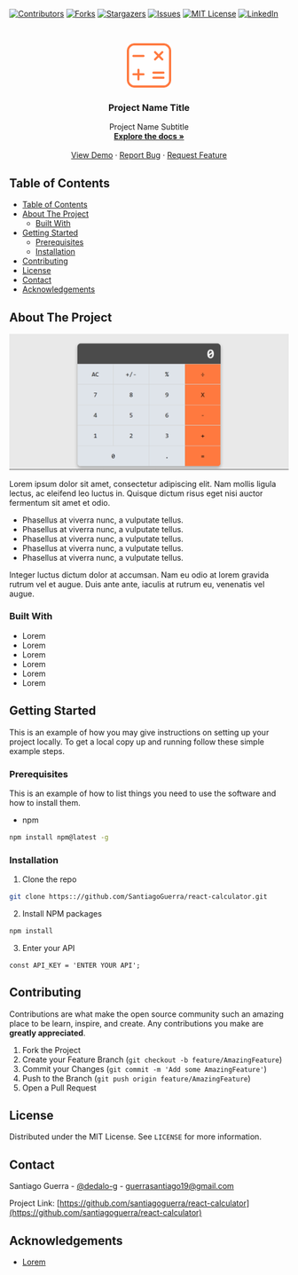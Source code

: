 <!--
*** Thanks for checking out this README Template. If you have a suggestion that would
*** make this better, please fork the repo and create a pull request or simply open
*** an issue with the tag "enhancement".
*** Thanks again! Now go create something AMAZING! :D
-->





<!-- PROJECT SHIELDS -->
<!--
*** I'm using markdown "reference style" links for readability.
*** Reference links are enclosed in brackets [ ] instead of parentheses ( ).
*** See the bottom of this document for the declaration of the reference variables
*** for contributors-url, forks-url, etc. This is an optional, concise syntax you may use.
*** https://www.markdownguide.org/basic-syntax/#reference-style-links
-->
[![Contributors][contributors-shield]][contributors-url]
[![Forks][forks-shield]][forks-url]
[![Stargazers][stars-shield]][stars-url]
[![Issues][issues-shield]][issues-url]
[![MIT License][license-shield]][license-url]
[![LinkedIn][linkedin-shield]][linkedin-url]



<!-- PROJECT LOGO -->
<br />
<p align="center">
  <a href="https://github.com/SantiagoGuerra/react-calculator">
    <img src="readme-assets/logo.png" alt="Logo" width="80" height="80">
  </a>

  <h3 align="center">Project Name Title</h3>

  <p align="center">
    Project Name Subtitle
    <br />
    <a href="https://github.com/SantiagoGuerra/react-calculator"><strong>Explore the docs »</strong></a>
    <br />
    <br />
    <a href="https://github.com/SantiagoGuerra/react-calculator">View Demo</a>
    ·
    <a href="https://github.com/SantiagoGuerra/react-calculator/issues">Report Bug</a>
    ·
    <a href="https://github.com/SantiagoGuerra/react-calculator/issues">Request Feature</a>
  </p>
</p>



<!-- TABLE OF CONTENTS -->
## Table of Contents

- [Table of Contents](#table-of-contents)
- [About The Project](#about-the-project)
  - [Built With](#built-with)
- [Getting Started](#getting-started)
  - [Prerequisites](#prerequisites)
  - [Installation](#installation)
- [Contributing](#contributing)
- [License](#license)
- [Contact](#contact)
- [Acknowledgements](#acknowledgements)



<!-- ABOUT THE PROJECT -->
## About The Project

[![Product Name Screen Shot][product-screenshot]](#)

Lorem ipsum dolor sit amet, consectetur adipiscing elit. Nam mollis ligula lectus, ac eleifend leo luctus in. Quisque dictum risus eget nisi auctor fermentum sit amet et odio.

* Phasellus at viverra nunc, a vulputate tellus.
* Phasellus at viverra nunc, a vulputate tellus.
* Phasellus at viverra nunc, a vulputate tellus.
* Phasellus at viverra nunc, a vulputate tellus.
* Phasellus at viverra nunc, a vulputate tellus.
  

Integer luctus dictum dolor at accumsan. Nam eu odio at lorem gravida rutrum vel et augue. Duis ante ante, iaculis at rutrum eu, venenatis vel augue.

### Built With
* Lorem
* Lorem
* Lorem
* Lorem
* Lorem
* Lorem
  
  

<!-- GETTING STARTED -->
## Getting Started

This is an example of how you may give instructions on setting up your project locally.
To get a local copy up and running follow these simple example steps.

### Prerequisites

This is an example of how to list things you need to use the software and how to install them.
* npm
```sh
npm install npm@latest -g
```

### Installation

1. Clone the repo
```sh
git clone https:://github.com/SantiagoGuerra/react-calculator.git
```
2. Install NPM packages
```sh
npm install
```
3. Enter your API
```JS
const API_KEY = 'ENTER YOUR API';
```

<!-- CONTRIBUTING -->
## Contributing

Contributions are what make the open source community such an amazing place to be learn, inspire, and create. Any contributions you make are **greatly appreciated**.

1. Fork the Project
2. Create your Feature Branch (`git checkout -b feature/AmazingFeature`)
3. Commit your Changes (`git commit -m 'Add some AmazingFeature'`)
4. Push to the Branch (`git push origin feature/AmazingFeature`)
5. Open a Pull Request



<!-- LICENSE -->
## License

Distributed under the MIT License. See `LICENSE` for more information.


<!-- CONTACT -->
## Contact

Santiago Guerra - [@dedalo-g](https://twitter.com/dedalo_g) - guerrasantiago19@gmail.com

Project Link: [https://github.com/santiagoguerra/react-calculator](https://github.com/santiagoguerra/react-calculator)



<!-- ACKNOWLEDGEMENTS -->
## Acknowledgements
* [Lorem](https://www.lorem.org/)





<!-- MARKDOWN LINKS & IMAGES -->
<!-- https://www.markdownguide.org/basic-syntax/#reference-style-links -->
[contributors-shield]: https://img.shields.io/github/contributors/SantiagoGuerra/react-calculator.svg?style=flat-square
[contributors-url]: https://github.com/SantiagoGuerra/react-calculator/graphs/contributors
[forks-shield]: https://img.shields.io/github/forks/SantiagoGuerra/react-calculator.svg?style=flat-square
[forks-url]: https://github.com/SantiagoGuerra/react-calculator/network/members
[stars-shield]: https://img.shields.io/github/stars/SantiagoGuerra/react-calculator.svg?style=flat-square
[stars-url]: https://github.com/SantiagoGuerra/react-calculator/stargazers
[issues-shield]: https://img.shields.io/github/issues/SantiagoGuerra/react-calculator.svg?style=flat-square
[issues-url]: https://github.com/SantiagoGuerra/react-calculator/issues
[license-shield]: https://img.shields.io/github/license/SantiagoGuerra/react-calculator.svg?style=flat-square
[license-url]: https://github.com/SantiagoGuerra/react-calculator/blob/master/LICENSE.txt
[linkedin-shield]: https://img.shields.io/badge/-LinkedIn-black.svg?style=flat-square&logo=linkedin&colorB=555
[linkedin-url]: https://www.linkedin.com/in/santiago--guerra/
[product-screenshot]: readme-assets/screenshot.png
